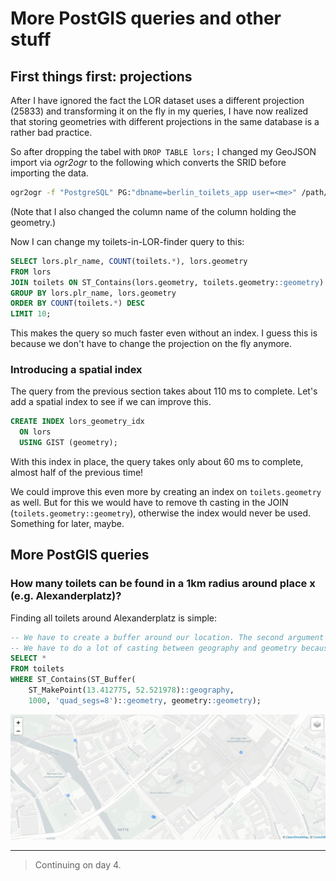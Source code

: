 # More PostGIS queries and other stuff

## First things first: projections

After I have ignored the fact the LOR dataset uses a different projection (25833) and transforming it on the fly in my queries, I have now realized that storing geometries with different projections in the same database is a rather bad practice.

So after dropping the tabel with `DROP TABLE lors;` I changed my GeoJSON import via _ogr2ogr_ to the following which converts the SRID before importing the data.

```bash
ogr2ogr -f "PostgreSQL" PG:"dbname=berlin_toilets_app user=<me>" /path/to/repo/assets/data/lor_planungsraeume_2021.geojson -nln lors -lco geometry_name=geometry -t_srs EPSG:4326
```

(Note that I also changed the column name of the column holding the geometry.)

Now I can change my toilets-in-LOR-finder query to this:

```sql
SELECT lors.plr_name, COUNT(toilets.*), lors.geometry
FROM lors
JOIN toilets ON ST_Contains(lors.geometry, toilets.geometry::geometry)
GROUP BY lors.plr_name, lors.geometry
ORDER BY COUNT(toilets.*) DESC
LIMIT 10;
```

This makes the query so much faster even without an index. I guess this is because we don't have to change the projection on the fly anymore.

### Introducing a spatial index

The query from the previous section takes about 110 ms to complete. Let's add a spatial index to see if we can improve this.

```sql
CREATE INDEX lors_geometry_idx
  ON lors
  USING GIST (geometry);
```

With this index in place, the query takes only about 60 ms to complete, almost half of the previous time!

We could improve this even more by creating an index on `toilets.geometry` as well. But for this we would have to remove th casting in the JOIN (`toilets.geometry::geometry`), otherwise the index would never be used. Something for later, maybe.

## More PostGIS queries

### How many toilets can be found in a 1km radius around place x (e.g. Alexanderplatz)?

Finding all toilets around Alexanderplatz is simple:

```sql
-- We have to create a buffer around our location. The second argument of ST_Buffer is the radius (in meters) around the point.
-- We have to do a lot of casting between geography and geometry because some functions in PostGIS only accept one or the other.
SELECT *
FROM toilets
WHERE ST_Contains(ST_Buffer(
	ST_MakePoint(13.412775, 52.521978)::geography,
	1000, 'quad_segs=8')::geometry, geometry::geometry);
```

![Toilets found in a km radius of the fountain in Alexanderplatz](/assets/images/toilets_around_alex.png)

---

> Continuing on day 4.
> 